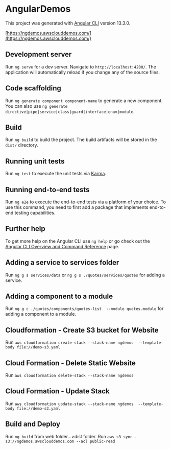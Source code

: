 # AngularDemos

This project was generated with [Angular CLI](https://github.com/angular/angular-cli) version 13.3.0.

[https://ngdemos.awsclouddemos.com/](https://ngdemos.awsclouddemos.com/)


## Development server

Run `ng serve` for a dev server. Navigate to `http://localhost:4200/`. The application will automatically reload if you change any of the source files.

## Code scaffolding

Run `ng generate component component-name` to generate a new component. You can also use `ng generate directive|pipe|service|class|guard|interface|enum|module`.

## Build

Run `ng build` to build the project. The build artifacts will be stored in the `dist/` directory.

## Running unit tests

Run `ng test` to execute the unit tests via [Karma](https://karma-runner.github.io).

## Running end-to-end tests

Run `ng e2e` to execute the end-to-end tests via a platform of your choice. To use this command, you need to first add a package that implements end-to-end testing capabilities.

## Further help

To get more help on the Angular CLI use `ng help` or go check out the [Angular CLI Overview and Command Reference](https://angular.io/cli) page.

## Adding a service to services folder

Run `ng g s services/data` or `ng g s ./quotes/services/quotes` for adding a service.

## Adding a component to a module

Run `ng g c ./quotes/components/quotes-list  --module quotes.module` for adding a component to a module.

## Cloudformation - Create S3 bucket for Website
Run `aws cloudformation create-stack --stack-name ngdemos  --template-body file://demo-s3.yaml`

## Cloud Formation - Delete Static Website
Run `aws cloudformation delete-stack --stack-name ngdemos`

## Cloud Formation - Update Stack
Run `aws cloudformation update-stack --stack-name ngdemos  --template-body file://demo-s3.yaml`


## Build and Deploy
Run `ng build` from web folder...>dist folder.
Run `aws s3 sync . s3://ngdemos.awsclouddemos.com --acl public-read`
